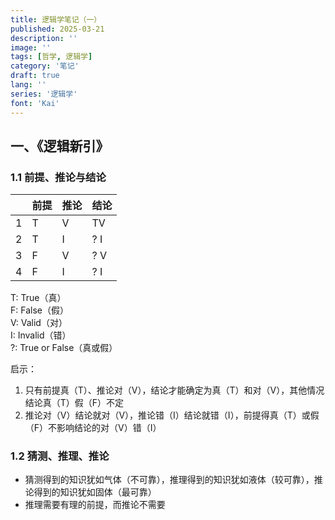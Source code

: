 ```yaml
---
title: 逻辑学笔记（一）
published: 2025-03-21
description: ''
image: ''
tags: [哲学, 逻辑学]
category: '笔记'
draft: true 
lang: ''
series: '逻辑学'
font: 'Kai'
---
```


## 一、《逻辑新引》

### 1.1 前提、推论与结论

|      | 前提 | 推论 | 结论 |
| ---- | ---- | ---- | ---- |
| 1    | T    | V    | TV   |
| 2    | T    | I    | ? I  |
| 3    | F    | V    | ? V  |
| 4    | F    | I    | ? I  |

T: True（真）<br>
F: False（假）<br>
V: Valid（对）<br>
I: Invalid（错）<br>
?: True or False（真或假）

启示：

1. 只有前提真（T）、推论对（V），结论才能确定为真（T）和对（V），其他情况结论真（T）假（F）不定
2. 推论对（V）结论就对（V），推论错（I）结论就错（I），前提得真（T）或假（F）不影响结论的对（V）错（I）

### 1.2 猜测、推理、推论

- 猜测得到的知识犹如气体（不可靠），推理得到的知识犹如液体（较可靠），推论得到的知识犹如固体（最可靠）
- 推理需要有理的前提，而推论不需要

